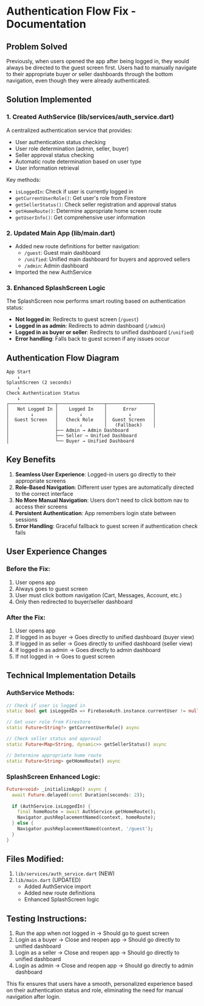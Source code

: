 # Authentication Flow Fix - Documentation

## Problem Solved
Previously, when users opened the app after being logged in, they would always be directed to the guest screen first. Users had to manually navigate to their appropriate buyer or seller dashboards through the bottom navigation, even though they were already authenticated.

## Solution Implemented

### 1. Created AuthService (lib/services/auth_service.dart)
A centralized authentication service that provides:
- User authentication status checking
- User role determination (admin, seller, buyer)
- Seller approval status checking
- Automatic route determination based on user type
- User information retrieval

Key methods:
- `isLoggedIn`: Check if user is currently logged in
- `getCurrentUserRole()`: Get user's role from Firestore
- `getSellerStatus()`: Check seller registration and approval status
- `getHomeRoute()`: Determine appropriate home screen route
- `getUserInfo()`: Get comprehensive user information

### 2. Updated Main App (lib/main.dart)
- Added new route definitions for better navigation:
  - `/guest`: Guest main dashboard
  - `/unified`: Unified main dashboard for buyers and approved sellers
  - `/admin`: Admin dashboard
- Imported the new AuthService

### 3. Enhanced SplashScreen Logic
The SplashScreen now performs smart routing based on authentication status:
- **Not logged in**: Redirects to guest screen (`/guest`)
- **Logged in as admin**: Redirects to admin dashboard (`/admin`)
- **Logged in as buyer or seller**: Redirects to unified dashboard (`/unified`)
- **Error handling**: Falls back to guest screen if any issues occur

## Authentication Flow Diagram

```
App Start
    ↓
SplashScreen (2 seconds)
    ↓
Check Authentication Status
    ↓
┌─────────────────┬─────────────────┬─────────────────┐
│   Not Logged In │    Logged In    │      Error      │
│        ↓        │        ↓        │        ↓        │
│  Guest Screen   │   Check Role    │  Guest Screen   │
│                 │        ↓        │   (Fallback)    │
│                 ├── Admin → Admin Dashboard
│                 ├── Seller → Unified Dashboard
│                 └── Buyer → Unified Dashboard
```

## Key Benefits

1. **Seamless User Experience**: Logged-in users go directly to their appropriate screens
2. **Role-Based Navigation**: Different user types are automatically directed to the correct interface
3. **No More Manual Navigation**: Users don't need to click bottom nav to access their screens
4. **Persistent Authentication**: App remembers login state between sessions
5. **Error Handling**: Graceful fallback to guest screen if authentication check fails

## User Experience Changes

### Before the Fix:
1. User opens app
2. Always goes to guest screen
3. User must click bottom navigation (Cart, Messages, Account, etc.)
4. Only then redirected to buyer/seller dashboard

### After the Fix:
1. User opens app
2. If logged in as buyer → Goes directly to unified dashboard (buyer view)
3. If logged in as seller → Goes directly to unified dashboard (seller view)
4. If logged in as admin → Goes directly to admin dashboard
5. If not logged in → Goes to guest screen

## Technical Implementation Details

### AuthService Methods:

```dart
// Check if user is logged in
static bool get isLoggedIn => FirebaseAuth.instance.currentUser != null;

// Get user role from Firestore
static Future<String?> getCurrentUserRole() async

// Check seller status and approval
static Future<Map<String, dynamic>> getSellerStatus() async

// Determine appropriate home route
static Future<String> getHomeRoute() async
```

### SplashScreen Enhanced Logic:

```dart
Future<void> _initializeApp() async {
  await Future.delayed(const Duration(seconds: 2));
  
  if (AuthService.isLoggedIn) {
    final homeRoute = await AuthService.getHomeRoute();
    Navigator.pushReplacementNamed(context, homeRoute);
  } else {
    Navigator.pushReplacementNamed(context, '/guest');
  }
}
```

## Files Modified:
1. `lib/services/auth_service.dart` (NEW)
2. `lib/main.dart` (UPDATED)
   - Added AuthService import
   - Added new route definitions
   - Enhanced SplashScreen logic

## Testing Instructions:
1. Run the app when not logged in → Should go to guest screen
2. Login as a buyer → Close and reopen app → Should go directly to unified dashboard
3. Login as a seller → Close and reopen app → Should go directly to unified dashboard  
4. Login as admin → Close and reopen app → Should go directly to admin dashboard

This fix ensures that users have a smooth, personalized experience based on their authentication status and role, eliminating the need for manual navigation after login.